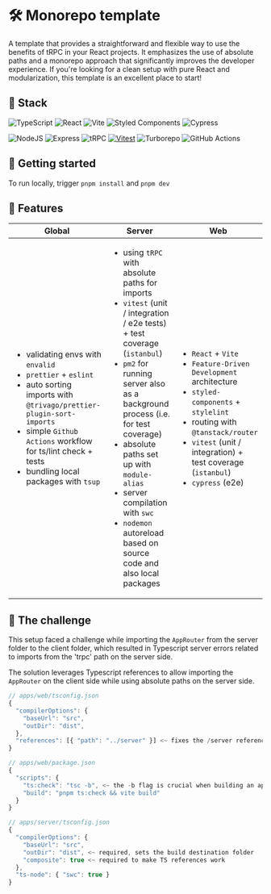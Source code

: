 # 🛠️ Monorepo template

A template that provides a straightforward and flexible way to use the benefits of tRPC in your React projects. It emphasizes the use of absolute paths and a monorepo approach that significantly improves the developer experience. If you're looking for a clean setup with pure React and modularization, this template is an excellent place to start!

## 🔧 Stack

![TypeScript](https://img.shields.io/badge/typescript-%23007ACC.svg?style=for-the-badge&logo=typescript&logoColor=white)
![React](https://img.shields.io/badge/react-%2320232a.svg?style=for-the-badge&logo=react&logoColor=%2361DAFB)
![Vite](https://img.shields.io/badge/Vite-646CFF.svg?style=for-the-badge&logo=Vite&logoColor=white)
![Styled Components](https://img.shields.io/badge/styled--components-DB7093?style=for-the-badge&logo=styled-components&logoColor=white)
![Cypress](https://img.shields.io/badge/-cypress-%23E5E5E5?style=for-the-badge&logo=cypress&logoColor=058a5e)

![NodeJS](https://img.shields.io/badge/node.js-6DA55F?style=for-the-badge&logo=node.js&logoColor=white)
![Express](https://img.shields.io/badge/express.js-%23404d59.svg?style=for-the-badge&logo=express&logoColor=%2361DAFB)
![tRPC](https://img.shields.io/badge/tRPC-2596BE.svg?style=for-the-badge&logo=tRPC&logoColor=white)
[![Vitest](https://img.shields.io/badge/Vitest-%2314151B.svg?style=for-the-badge&logo=vitest&logoColor=white&color=green)](https://vitest.dev/)
![Turborepo](https://img.shields.io/badge/Turborepo-EF4444.svg?style=for-the-badge&logo=Turborepo&logoColor=white)
![GitHub Actions](https://img.shields.io/badge/github%20actions-%232671E5.svg?style=for-the-badge&logo=githubactions&logoColor=white)

## 🚀 Getting started

To run locally, trigger `pnpm install` and `pnpm dev`

## 🌟 Features

| Global                                                                                                                                                                                                                                                                          | Server                                                                                                                                                                                                                                                                                                                                                                                                        | Web                                                                                                                                                                                                                                                                        |
| ------------------------------------------------------------------------------------------------------------------------------------------------------------------------------------------------------------------------------------------------------------------------------- | ------------------------------------------------------------------------------------------------------------------------------------------------------------------------------------------------------------------------------------------------------------------------------------------------------------------------------------------------------------------------------------------------------------- | -------------------------------------------------------------------------------------------------------------------------------------------------------------------------------------------------------------------------------------------------------------------------- |
| <ul> <li>validating envs with `envalid` </li> <li> `prettier` + `eslint`</li> <li>auto sorting imports with `@trivago/prettier-plugin-sort-imports`</li> <li>simple `Github Actions` workflow for ts/lint check + tests</li> <li>bundling local packages with `tsup`</li> </ul> | <ul> <li>using `tRPC` with absolute paths for imports</li> <li>`vitest` (unit / integration / e2e tests) + test coverage (`istanbul`)</li> <li>`pm2` for running server also as a background process (i.e. for test coverage)</li> <li>absolute paths set up with `module-alias`</li> <li>server compilation with `swc`</li> <li>`nodemon` autoreload based on source code and also local packages</li> </ul> | <ul> <li>`React` + `Vite`</li> <li> `Feature-Driven Development` architecture</li> <li>`styled-components` + `stylelint`</li> <li>routing with `@tanstack/router`</li> <li>`vitest` (unit / integration) + test coverage (`istanbul`) </li> <li>`cypress` (e2e)</li> </ul> |

## 🧩 The challenge

This setup faced a challenge while importing the `AppRouter` from the server folder to the client folder, which resulted in Typescript server errors related to imports from the 'trpc' path on the server side.

The solution leverages Typescript references to allow importing the `AppRouter` on the client side while using absolute paths on the server side.

```js
// apps/web/tsconfig.json
{
  "compilerOptions": {
    "baseUrl": "src",
    "outDir": "dist",
  },
  "references": [{ "path": "../server" }] <~ fixes the /server references on the /web
}

// apps/web/package.json
{
  "scripts": {
    "ts:check": "tsc -b", <~ the -b flag is crucial when building an app that has references in its tsconfig.json
    "build": "pnpm ts:check && vite build"
  }
}

// apps/server/tsconfig.json
{
  "compilerOptions": {
    "baseUrl": "src",
    "outDir": "dist", <~ required, sets the build destination folder
    "composite": true <~ required to make TS references work
  },
  "ts-node": { "swc": true }
}
```
